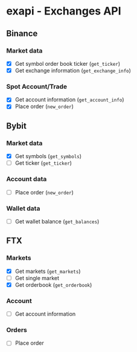 # exapi - Exchanges API

## Binance

### Market data

- [x] Get symbol order book ticker (`get_ticker`)
- [x] Get exchange information (`get_exchange_info`)

### Spot Account/Trade

- [x] Get account information (`get_account_info`)
- [x] Place order (`new_order`)

## Bybit

### Market data

- [x] Get symbols (`get_symbols`)
- [ ] Get ticker (`get_ticker`)

### Account data

- [ ] Place order (`new_order`)

### Wallet data

- [ ] Get wallet balance (`get_balances`)

## FTX

### Markets

- [x] Get markets (`get_markets`)
- [ ] Get single market
- [x] Get orderbook (`get_orderbook`)

### Account

- [ ] Get account information

### Orders

- [ ] Place order
